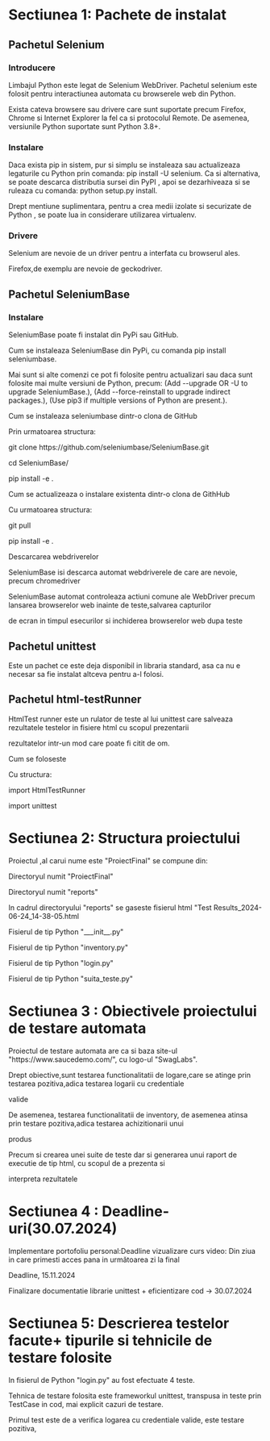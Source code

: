 # Sectiunea 1: Pachete de instalat

## Pachetul Selenium

### Introducere

<p>Limbajul Python este legat de Selenium WebDriver. Pachetul selenium este folosit pentru interactiunea automata cu browserele web din Python.</p>

<p>Exista cateva browsere sau drivere care sunt suportate precum Firefox, Chrome si Internet Explorer la fel ca si protocolul Remote.
De asemenea, versiunile Python suportate sunt Python 3.8+.</p>

### Instalare

<p>Daca exista pip in sistem, pur si simplu se instaleaza sau actualizeaza legaturile cu Python prin comanda: pip install -U selenium. Ca si alternativa, se poate descarca distributia sursei din PyPI <https://pypi.org/project/selenium/#files>, apoi se dezarhiveaza si se ruleaza cu comanda: python setup.py install.</p>

<p>Drept mentiune suplimentara, pentru a crea medii izolate si securizate de Python , se poate lua in considerare utilizarea virtualenv.</p>

### Drivere
<p>Selenium are nevoie de un driver pentru a interfata cu browserul ales. </p>
  
<p>Firefox,de exemplu are nevoie de geckodriver.</p>


## Pachetul SeleniumBase

### Instalare

<p>SeleniumBase poate fi instalat din PyPi sau GitHub.</p>

<p>Cum se instaleaza SeleniumBase din PyPi, cu comanda pip install seleniumbase.</p>

<p>Mai sunt si alte comenzi ce pot fi folosite pentru actualizari sau daca sunt folosite mai multe versiuni de Python, precum:
 (Add --upgrade OR -U to upgrade SeleniumBase.), (Add --force-reinstall to upgrade indirect packages.),
  (Use pip3 if multiple versions of Python are present.).</p>

<p> Cum se instaleaza seleniumbase dintr-o clona de GitHub</p>

<p> Prin urmatoarea structura: </p> 

<p> git clone https://github.com/seleniumbase/SeleniumBase.git

  cd SeleniumBase/

pip install -e . </p>

<p> Cum se actualizeaza o instalare existenta dintr-o clona de GithHub</p>

<p>Cu urmatoarea structura:</p>

<p>git pull

  pip install -e .</p>

<p>Descarcarea webdriverelor</p>

<p>SeleniumBase isi descarca automat webdriverele de care are nevoie, precum chromedriver</p>

<p>SeleniumBase automat controleaza actiuni comune ale WebDriver precum lansarea browserelor web inainte de teste,salvarea capturilor

de ecran in timpul esecurilor si inchiderea browserelor web dupa teste</p>

## Pachetul unittest

<p>Este un pachet ce este deja disponibil in libraria standard, asa ca nu e necesar sa fie instalat altceva pentru a-l folosi.</p>

## Pachetul html-testRunner

<p>HtmlTest runner este un rulator de teste al lui unittest care salveaza rezultatele testelor in fisiere html cu scopul prezentarii 

rezultatelor intr-un mod care poate fi citit de om.</p>

<p> Cum se foloseste</p>

<p> Cu structura: 
  
  import HtmlTestRunner

import unittest</p>

# Sectiunea 2: Structura proiectului

<p> Proiectul ,al carui nume este "ProiectFinal" se compune din:</p>

<p> Directoryul numit "ProiectFinal"</p>

<p> Directoryul numit "reports"</p>

<p> In cadrul directoryului "reports" se gaseste fisierul html "Test Results_2024-06-24_14-38-05.html</p>

<p> Fisierul de tip Python "___init__.py"</p>

<p> Fisierul de tip Python "inventory.py"</p>

<p> Fisierul de tip Python "login.py"</p>

<p> Fisierul de tip Python "suita_teste.py"</p>

# Sectiunea 3 : Obiectivele proiectului de testare automata

<p> Proiectul de testare automata are ca si baza site-ul "https://www.saucedemo.com/", cu logo-ul "SwagLabs".</p>

<p> Drept obiective,sunt testarea functionalitatii de logare,care se atinge prin testarea pozitiva,adica testarea logarii cu credentiale 

  valide </p>

<p> De asemenea, testarea functionalitatii de inventory, de asemenea atinsa prin testare pozitiva,adica testarea achizitionarii unui

produs</p>

<p> Precum si crearea unei suite de teste dar si generarea unui raport de executie de tip html, cu scopul de a prezenta si 

interpreta rezultatele </p>

# Sectiunea 4 : Deadline-uri(30.07.2024)

<p> Implementare portofoliu personal:Deadline vizualizare curs video: Din ziua in care primesti acces pana in următoarea zi la final

  Deadline, 15.11.2024 </p>

<p> Finalizare documentatie librarie unittest + eficientizare cod  -> 30.07.2024 </p>

# Sectiunea 5: Descrierea testelor facute+ tipurile si tehnicile de testare folosite

<p> In fisierul de Python "login.py" au fost efectuate 4 teste. </p>

<p> Tehnica de testare folosita este frameworkul unittest, transpusa in teste prin TestCase in cod, mai explicit cazuri de testare.</p>

<p> Primul test este de a verifica logarea cu credentiale valide, este testare pozitiva, </p>

 
